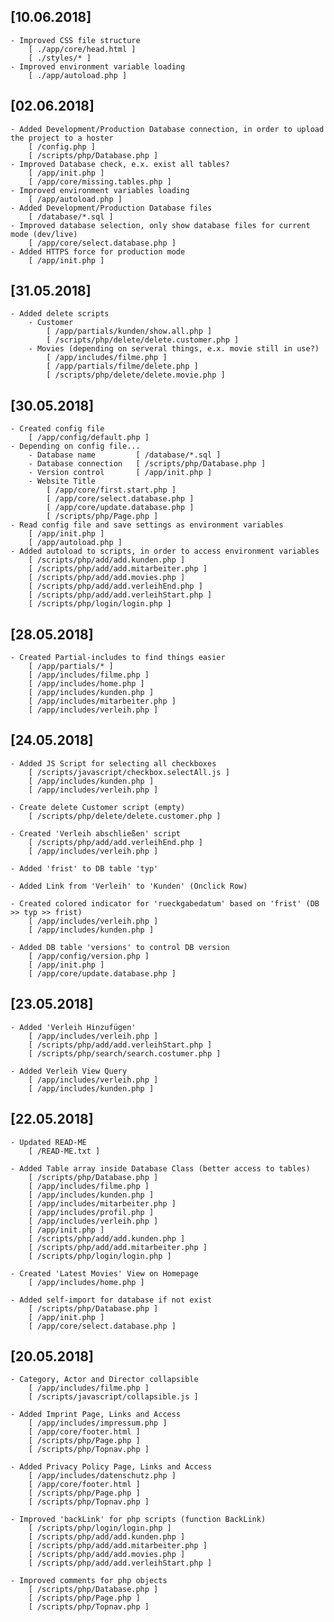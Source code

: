 ## [10.06.2018]
    - Improved CSS file structure
        [ ./app/core/head.html ]
        [ ./styles/* ]
    - Improved environment variable loading
        [ ./app/autoload.php ]

## [02.06.2018]
    - Added Development/Production Database connection, in order to upload the project to a hoster
        [ /config.php ]
        [ /scripts/php/Database.php ]
    - Improved Database check, e.x. exist all tables?
        [ /app/init.php ]
        [ /app/core/missing.tables.php ]
    - Improved environment variables loading
        [ /app/autoload.php ]
    - Added Development/Production Database files
        [ /database/*.sql ]
    - Improved database selection, only show database files for current mode (dev/live)
        [ /app/core/select.database.php ]
    - Added HTTPS force for production mode
        [ /app/init.php ]

## [31.05.2018]
    - Added delete scripts
        - Customer
            [ /app/partials/kunden/show.all.php ]
            [ /scripts/php/delete/delete.customer.php ]
        - Movies (depending on serveral things, e.x. movie still in use?)
            [ /app/includes/filme.php ]
            [ /app/partials/filme/delete.php ]
            [ /scripts/php/delete/delete.movie.php ]

## [30.05.2018]
    - Created config file
        [ /app/config/default.php ]
    - Depending on config file...
        - Database name         [ /database/*.sql ]
        - Database connection   [ /scripts/php/Database.php ]
        - Version control       [ /app/init.php ]
        - Website Title
            [ /app/core/first.start.php ]
            [ /app/core/select.database.php ]
            [ /app/core/update.database.php ]
            [ /scripts/php/Page.php ]
    - Read config file and save settings as environment variables
        [ /app/init.php ]
        [ /app/autoload.php ]
    - Added autoload to scripts, in order to access environment variables
        [ /scripts/php/add/add.kunden.php ]
        [ /scripts/php/add/add.mitarbeiter.php ]
        [ /scripts/php/add/add.movies.php ]
        [ /scripts/php/add/add.verleihEnd.php ]
        [ /scripts/php/add/add.verleihStart.php ]
        [ /scripts/php/login/login.php ]

## [28.05.2018]
    - Created Partial-includes to find things easier
        [ /app/partials/* ]
        [ /app/includes/filme.php ]
        [ /app/includes/home.php ]
        [ /app/includes/kunden.php ]
        [ /app/includes/mitarbeiter.php ]
        [ /app/includes/verleih.php ]

## [24.05.2018]
    - Added JS Script for selecting all checkboxes
        [ /scripts/javascript/checkbox.selectAll.js ]
        [ /app/includes/kunden.php ]
        [ /app/includes/verleih.php ]

    - Create delete Customer script (empty)
        [ /scripts/php/delete/delete.customer.php ]

    - Created 'Verleih abschließen' script
        [ /scripts/php/add/add.verleihEnd.php ]
        [ /app/includes/verleih.php ]

    - Added 'frist' to DB table 'typ'

    - Added Link from 'Verleih' to 'Kunden' (Onclick Row)

    - Created colored indicator for 'rueckgabedatum' based on 'frist' (DB >> typ >> frist)
        [ /app/includes/verleih.php ]
        [ /app/includes/kunden.php ]

    - Added DB table 'versions' to control DB version
        [ /app/config/version.php ]
        [ /app/init.php ]
        [ /app/core/update.database.php ]

## [23.05.2018]
    - Added 'Verleih Hinzufügen'
        [ /app/includes/verleih.php ]
        [ /scripts/php/add/add.verleihStart.php ]
        [ /scripts/php/search/search.costumer.php ]

    - Added Verleih View Query
        [ /app/includes/verleih.php ]
        [ /app/includes/kunden.php ]

## [22.05.2018]
    - Updated READ-ME
		[ /READ-ME.txt ]

	- Added Table array inside Database Class (better access to tables)
		[ /scripts/php/Database.php ]
		[ /app/includes/filme.php ]
		[ /app/includes/kunden.php ]
		[ /app/includes/mitarbeiter.php ]
		[ /app/includes/profil.php ]
		[ /app/includes/verleih.php ]
		[ /app/init.php ]
		[ /scripts/php/add/add.kunden.php ]
		[ /scripts/php/add/add.mitarbeiter.php ]
		[ /scripts/php/login/login.php ]

	- Created 'Latest Movies' View on Homepage
		[ /app/includes/home.php ]

	- Added self-import for database if not exist
		[ /scripts/php/Database.php ]
		[ /app/init.php ]
		[ /app/core/select.database.php ]

## [20.05.2018]
    - Category, Actor and Director collapsible
        [ /app/includes/filme.php ]
        [ /scripts/javascript/collapsible.js ]

    - Added Imprint Page, Links and Access
        [ /app/includes/impressum.php ]
        [ /app/core/footer.html ]
        [ /scripts/php/Page.php ]
        [ /scripts/php/Topnav.php ]

    - Added Privacy Policy Page, Links and Access
        [ /app/includes/datenschutz.php ]
        [ /app/core/footer.html ]
        [ /scripts/php/Page.php ]
        [ /scripts/php/Topnav.php ]

    - Improved 'backLink' for php scripts (function BackLink)
        [ /scripts/php/login/login.php ]
        [ /scripts/php/add/add.kunden.php ]
        [ /scripts/php/add/add.mitarbeiter.php ]
        [ /scripts/php/add/add.movies.php ]
        [ /scripts/php/add/add.verleihStart.php ]

    - Improved comments for php objects
        [ /scripts/php/Database.php ]
        [ /scripts/php/Page.php ]
        [ /scripts/php/Topnav.php ]